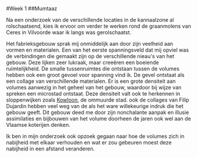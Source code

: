 #Week 1
##Mumtaaz

Na een onderzoek van de verschillende locaties in de kannaalzone al rolschaatsend, kies ik ervoor om verder te werken rond de graanmolens van Ceres in Vilvoorde waar ik langs was gerolschaatst. 

Het fabrieksgebouw sprak mij onmiddelijk aan door zijn veelheid aan vormen en materialen.
Een van het eerste spanningsveld dat mij opviel was de verbindingen die gemaakt zijn op de verschillende nieau's van het gebouw. Deze lijken zeer lukraak, maar creeëren een boeiende ruimtelijkheid.
De smalle tussenruimtes die ontstaan tussen de volumes hebben ook een groot gevoel voor spanning vind ik.
De gevel ontstaat als een collage van verschillende materialen.
Er is een grote densiteit aan volumes aanwezig in het geheel van het gebouw, waardoor bij wijze van spreken een microstad ontstaat. Deze densiteit valt ook te herkennen in sloppenwijken zoals  [Kowloon](https://edition.cnn.com/travel/article/kowloon-walled-city/index.html), de ommuurde stad. ook de collages van Filip Dujardin hebben veel weg van de als het ware willekeurige indruk die het gebouw geeft.
Dit gebouw deed me door zijn nonchalante aanpak en illusie assimilaties en bijbouwen van het volume doorheen de jaren ook wel aan de Vlaamse koterijen denken. 

Ik ben in mijn onderzoek ook opzoek gegaan naar hoe de volumes zich in nabijheid met elkaar verhouden en wat er zou gebeuren moest deze nabijheid in een afstand veranderen.
